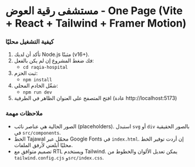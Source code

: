 # مستشفى رقية العوض - One Page (Vite + React + Tailwind + Framer Motion)

### كيفية التشغيل محليًا
1. تأكد أن لديك Node.js مثبتًا (v16+).
2. فك ضغط المشروع إن لم يكن بالفعل:
   - `cd raqia-hospital`
3. ثبت الحزم:
   - `npm install`
4. شغّل الخادم المحلي:
   - `npm run dev`
5. افتح المتصفح على العنوان الظاهر في الطرفية (عادة http://localhost:5173)

### ملاحظات مهمة
- الصور الحالية هي عناصر نائب (placeholders). استبدل `svg` أو `div` بالصور الحقيقية في `src/components`.
- الخط Tajawal محمّل عبر Google Fonts في `index.html`. إن أردت توفير الخط محليًا أبلغني لأرفق الملفات.
- تصميم متوافق مع RTL ويستخدم Tailwind. يمكن تعديل الألوان والخطوط من `tailwind.config.cjs` و`src/index.css`.
